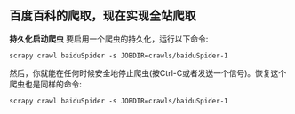 ## 百度百科的爬取，现在实现全站爬取

**持久化启动爬虫**
要启用一个爬虫的持久化，运行以下命令:
```bush
scrapy crawl baiduSpider -s JOBDIR=crawls/baiduSpider-1
```
然后，你就能在任何时候安全地停止爬虫(按Ctrl-C或者发送一个信号)。恢复这个爬虫也是同样的命令:
```bush
scrapy crawl baiduSpider -s JOBDIR=crawls/baiduSpider-1
```
